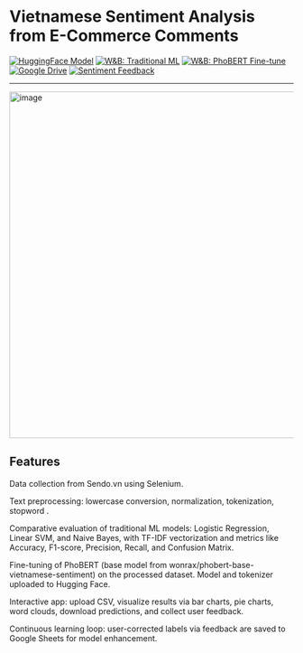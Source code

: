 # Vietnamese Sentiment Analysis from E-Commerce Comments

<!-- Badges -->
[![HuggingFace Model](https://img.shields.io/badge/HuggingFace-phobert--vietnamese--sentiment-orange?logo=huggingface)](https://huggingface.co/Huy111204/phobert-vietnamese-sentiment/tree/main)
[![W&B: Traditional ML](https://img.shields.io/badge/W%26B-Traditional%20ML-yellow?logo=wandb)](https://wandb.ai/hoanghuytp9-7-tr-ng-h-kinh-t-tp-h-ch-minh-ueh/traditional_ml-vs-phobert/reports/So-s-nh-hi-u-su-t-c-c-m-h-nh-Machine-Learning-trong-ph-n-lo-i-c-m-x-c-ti-ng-Vi-t--VmlldzoxMzU2MTAxNA?accessToken=a01w3r7vp17l89ogcpiffnhbe18g68fe5wa437jfxin4o2z0v1g2yr4wmp6a24lu)
[![W&B: PhoBERT Fine-tune](https://img.shields.io/badge/W%26B-PhoBERT%20Fine--tune-red?logo=wandb)](https://api.wandb.ai/links/hoanghuytp9-7-tr-ng-h-kinh-t-tp-h-ch-minh-ueh/yvq0mzam)
[![Google Drive](https://img.shields.io/badge/Google%20Drive-Model%20Storage-blue?logo=google-drive)](https://drive.google.com/drive/folders/1LTQgY2lwTtc_aeSQaTrPC8XnNPaLTfLm?usp=sharing)
[![Sentiment Feedback](https://img.shields.io/badge/Feedback-Google%20Sheets-yellow?logo=googlesheets)](https://docs.google.com/spreadsheets/d/11GFPE5lCZZw3zrmzV0dEQw1QBXHszPAECNX52iM6uPg/edit?usp=sharing)


---

<img width="927" height="614" alt="image" src="https://github.com/user-attachments/assets/090c0ae5-edbe-4b8d-a6b1-374cd5e2fe4a" />

## Features

Data collection from Sendo.vn using Selenium.

Text preprocessing: lowercase conversion, normalization, tokenization, stopword .

Comparative evaluation of traditional ML models: Logistic Regression, Linear SVM, and Naive Bayes, with TF-IDF vectorization and metrics like Accuracy, F1-score, Precision, Recall, and Confusion Matrix.

Fine-tuning of PhoBERT (base model from wonrax/phobert-base-vietnamese-sentiment) on the processed dataset. Model and tokenizer uploaded to Hugging Face.

Interactive app: upload CSV, visualize results via bar charts, pie charts, word clouds, download predictions, and collect user feedback.

Continuous learning loop: user-corrected labels via feedback are saved to Google Sheets for model enhancement.
